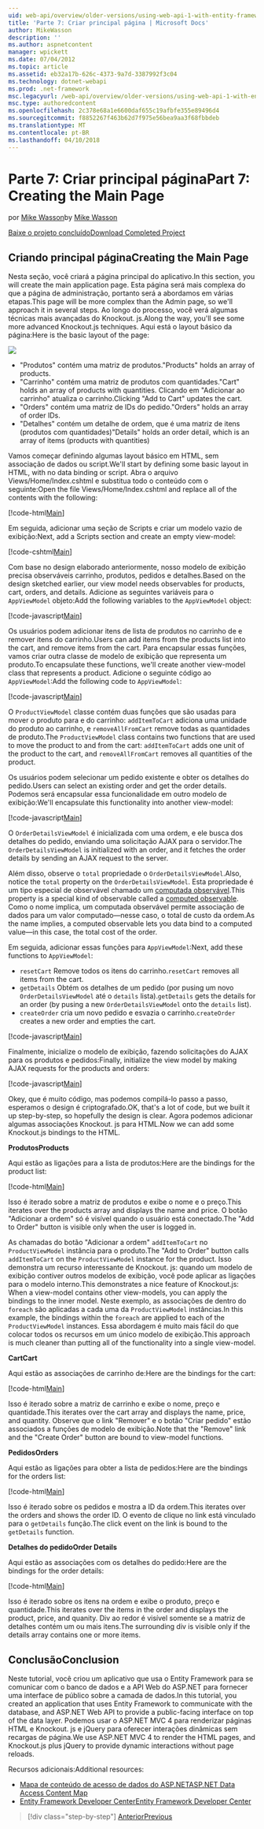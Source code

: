 ```yaml
---
uid: web-api/overview/older-versions/using-web-api-1-with-entity-framework-5/using-web-api-with-entity-framework-part-7
title: 'Parte 7: Criar principal página | Microsoft Docs'
author: MikeWasson
description: ''
ms.author: aspnetcontent
manager: wpickett
ms.date: 07/04/2012
ms.topic: article
ms.assetid: eb32a17b-626c-4373-9a7d-3387992f3c04
ms.technology: dotnet-webapi
ms.prod: .net-framework
msc.legacyurl: /web-api/overview/older-versions/using-web-api-1-with-entity-framework-5/using-web-api-with-entity-framework-part-7
msc.type: authoredcontent
ms.openlocfilehash: 2c378e68a1e6600daf655c19afbfe355e89496d4
ms.sourcegitcommit: f8852267f463b62d7f975e56bea9aa3f68fbbdeb
ms.translationtype: MT
ms.contentlocale: pt-BR
ms.lasthandoff: 04/10/2018
---
```

<a name="part-7-creating-the-main-page"></a><span data-ttu-id="0bd0b-102">Parte 7: Criar principal página</span><span class="sxs-lookup"><span data-stu-id="0bd0b-102">Part 7: Creating the Main Page</span></span>
====================
<span data-ttu-id="0bd0b-103">por [Mike Wasson](https://github.com/MikeWasson)</span><span class="sxs-lookup"><span data-stu-id="0bd0b-103">by [Mike Wasson](https://github.com/MikeWasson)</span></span>

[<span data-ttu-id="0bd0b-104">Baixe o projeto concluído</span><span class="sxs-lookup"><span data-stu-id="0bd0b-104">Download Completed Project</span></span>](http://code.msdn.microsoft.com/ASP-NET-Web-API-with-afa30545)

## <a name="creating-the-main-page"></a><span data-ttu-id="0bd0b-105">Criando principal página</span><span class="sxs-lookup"><span data-stu-id="0bd0b-105">Creating the Main Page</span></span>

<span data-ttu-id="0bd0b-106">Nesta seção, você criará a página principal do aplicativo.</span><span class="sxs-lookup"><span data-stu-id="0bd0b-106">In this section, you will create the main application page.</span></span> <span data-ttu-id="0bd0b-107">Esta página será mais complexa do que a página de administração, portanto será a abordamos em várias etapas.</span><span class="sxs-lookup"><span data-stu-id="0bd0b-107">This page will be more complex than the Admin page, so we'll approach it in several steps.</span></span> <span data-ttu-id="0bd0b-108">Ao longo do processo, você verá algumas técnicas mais avançadas do Knockout. js.</span><span class="sxs-lookup"><span data-stu-id="0bd0b-108">Along the way, you'll see some more advanced Knockout.js techniques.</span></span> <span data-ttu-id="0bd0b-109">Aqui está o layout básico da página:</span><span class="sxs-lookup"><span data-stu-id="0bd0b-109">Here is the basic layout of the page:</span></span>

![](using-web-api-with-entity-framework-part-7/_static/image1.png)

- <span data-ttu-id="0bd0b-110">"Produtos" contém uma matriz de produtos.</span><span class="sxs-lookup"><span data-stu-id="0bd0b-110">"Products" holds an array of products.</span></span>
- <span data-ttu-id="0bd0b-111">"Carrinho" contém uma matriz de produtos com quantidades.</span><span class="sxs-lookup"><span data-stu-id="0bd0b-111">"Cart" holds an array of products with quantities.</span></span> <span data-ttu-id="0bd0b-112">Clicando em "Adicionar ao carrinho" atualiza o carrinho.</span><span class="sxs-lookup"><span data-stu-id="0bd0b-112">Clicking "Add to Cart" updates the cart.</span></span>
- <span data-ttu-id="0bd0b-113">"Orders" contém uma matriz de IDs do pedido.</span><span class="sxs-lookup"><span data-stu-id="0bd0b-113">"Orders" holds an array of order IDs.</span></span>
- <span data-ttu-id="0bd0b-114">"Detalhes" contém um detalhe de ordem, que é uma matriz de itens (produtos com quantidades)</span><span class="sxs-lookup"><span data-stu-id="0bd0b-114">"Details" holds an order detail, which is an array of items (products with quantities)</span></span>

<span data-ttu-id="0bd0b-115">Vamos começar definindo algumas layout básico em HTML, sem associação de dados ou script.</span><span class="sxs-lookup"><span data-stu-id="0bd0b-115">We'll start by defining some basic layout in HTML, with no data binding or script.</span></span> <span data-ttu-id="0bd0b-116">Abra o arquivo Views/Home/Index.cshtml e substitua todo o conteúdo com o seguinte:</span><span class="sxs-lookup"><span data-stu-id="0bd0b-116">Open the file Views/Home/Index.cshtml and replace all of the contents with the following:</span></span>

[!code-html[Main](using-web-api-with-entity-framework-part-7/samples/sample1.html)]

<span data-ttu-id="0bd0b-117">Em seguida, adicionar uma seção de Scripts e criar um modelo vazio de exibição:</span><span class="sxs-lookup"><span data-stu-id="0bd0b-117">Next, add a Scripts section and create an empty view-model:</span></span>

[!code-cshtml[Main](using-web-api-with-entity-framework-part-7/samples/sample2.cshtml)]

<span data-ttu-id="0bd0b-118">Com base no design elaborado anteriormente, nosso modelo de exibição precisa observáveis carrinho, produtos, pedidos e detalhes.</span><span class="sxs-lookup"><span data-stu-id="0bd0b-118">Based on the design sketched earlier, our view model needs observables for products, cart, orders, and details.</span></span> <span data-ttu-id="0bd0b-119">Adicione as seguintes variáveis para o `AppViewModel` objeto:</span><span class="sxs-lookup"><span data-stu-id="0bd0b-119">Add the following variables to the `AppViewModel` object:</span></span>

[!code-javascript[Main](using-web-api-with-entity-framework-part-7/samples/sample3.js)]

<span data-ttu-id="0bd0b-120">Os usuários podem adicionar itens de lista de produtos no carrinho de e remover itens do carrinho.</span><span class="sxs-lookup"><span data-stu-id="0bd0b-120">Users can add items from the products list into the cart, and remove items from the cart.</span></span> <span data-ttu-id="0bd0b-121">Para encapsular essas funções, vamos criar outra classe de modelo de exibição que representa um produto.</span><span class="sxs-lookup"><span data-stu-id="0bd0b-121">To encapsulate these functions, we'll create another view-model class that represents a product.</span></span> <span data-ttu-id="0bd0b-122">Adicione o seguinte código ao `AppViewModel`:</span><span class="sxs-lookup"><span data-stu-id="0bd0b-122">Add the following code to `AppViewModel`:</span></span>

[!code-javascript[Main](using-web-api-with-entity-framework-part-7/samples/sample4.js?highlight=4)]

<span data-ttu-id="0bd0b-123">O `ProductViewModel` classe contém duas funções que são usadas para mover o produto para e do carrinho: `addItemToCart` adiciona uma unidade do produto ao carrinho, e `removeAllFromCart` remove todas as quantidades de produto.</span><span class="sxs-lookup"><span data-stu-id="0bd0b-123">The `ProductViewModel` class contains two functions that are used to move the product to and from the cart: `addItemToCart` adds one unit of the product to the cart, and `removeAllFromCart` removes all quantities of the product.</span></span>

<span data-ttu-id="0bd0b-124">Os usuários podem selecionar um pedido existente e obter os detalhes do pedido.</span><span class="sxs-lookup"><span data-stu-id="0bd0b-124">Users can select an existing order and get the order details.</span></span> <span data-ttu-id="0bd0b-125">Podemos será encapsular essa funcionalidade em outro modelo de exibição:</span><span class="sxs-lookup"><span data-stu-id="0bd0b-125">We'll encapsulate this functionality into another view-model:</span></span>

[!code-javascript[Main](using-web-api-with-entity-framework-part-7/samples/sample5.js?highlight=4)]

<span data-ttu-id="0bd0b-126">O `OrderDetailsViewModel` é inicializada com uma ordem, e ele busca dos detalhes do pedido, enviando uma solicitação AJAX para o servidor.</span><span class="sxs-lookup"><span data-stu-id="0bd0b-126">The `OrderDetailsViewModel` is initialized with an order, and it fetches the order details by sending an AJAX request to the server.</span></span>

<span data-ttu-id="0bd0b-127">Além disso, observe o `total` propriedade o `OrderDetailsViewModel`.</span><span class="sxs-lookup"><span data-stu-id="0bd0b-127">Also, notice the `total` property on the `OrderDetailsViewModel`.</span></span> <span data-ttu-id="0bd0b-128">Esta propriedade é um tipo especial de observável chamado um [computada observável](http://knockoutjs.com/documentation/computedObservables.html).</span><span class="sxs-lookup"><span data-stu-id="0bd0b-128">This property is a special kind of observable called a [computed observable](http://knockoutjs.com/documentation/computedObservables.html).</span></span> <span data-ttu-id="0bd0b-129">Como o nome implica, um computada observável permite associação de dados para um valor computado&#8212;nesse caso, o total de custo da ordem.</span><span class="sxs-lookup"><span data-stu-id="0bd0b-129">As the name implies, a computed observable lets you data bind to a computed value&#8212;in this case, the total cost of the order.</span></span>

<span data-ttu-id="0bd0b-130">Em seguida, adicionar essas funções para `AppViewModel`:</span><span class="sxs-lookup"><span data-stu-id="0bd0b-130">Next, add these functions to `AppViewModel`:</span></span>

- <span data-ttu-id="0bd0b-131">`resetCart` Remove todos os itens do carrinho.</span><span class="sxs-lookup"><span data-stu-id="0bd0b-131">`resetCart` removes all items from the cart.</span></span>
- <span data-ttu-id="0bd0b-132">`getDetails` Obtém os detalhes de um pedido (por pusing um novo `OrderDetailsViewModel` até o `details` lista).</span><span class="sxs-lookup"><span data-stu-id="0bd0b-132">`getDetails` gets the details for an order (by pusing a new `OrderDetailsViewModel` onto the `details` list).</span></span>
- <span data-ttu-id="0bd0b-133">`createOrder` cria um novo pedido e esvazia o carrinho.</span><span class="sxs-lookup"><span data-stu-id="0bd0b-133">`createOrder` creates a new order and empties the cart.</span></span>


[!code-javascript[Main](using-web-api-with-entity-framework-part-7/samples/sample6.js?highlight=4)]

<span data-ttu-id="0bd0b-134">Finalmente, inicialize o modelo de exibição, fazendo solicitações do AJAX para os produtos e pedidos:</span><span class="sxs-lookup"><span data-stu-id="0bd0b-134">Finally, initialize the view model by making AJAX requests for the products and orders:</span></span>

[!code-javascript[Main](using-web-api-with-entity-framework-part-7/samples/sample7.js)]

<span data-ttu-id="0bd0b-135">Okey, que é muito código, mas podemos compilá-lo passo a passo, esperamos o design é criptografado.</span><span class="sxs-lookup"><span data-stu-id="0bd0b-135">OK, that's a lot of code, but we built it up step-by-step, so hopefully the design is clear.</span></span> <span data-ttu-id="0bd0b-136">Agora podemos adicionar algumas associações Knockout. js para HTML.</span><span class="sxs-lookup"><span data-stu-id="0bd0b-136">Now we can add some Knockout.js bindings to the HTML.</span></span>

<span data-ttu-id="0bd0b-137">**Produtos**</span><span class="sxs-lookup"><span data-stu-id="0bd0b-137">**Products**</span></span>

<span data-ttu-id="0bd0b-138">Aqui estão as ligações para a lista de produtos:</span><span class="sxs-lookup"><span data-stu-id="0bd0b-138">Here are the bindings for the product list:</span></span>

[!code-html[Main](using-web-api-with-entity-framework-part-7/samples/sample8.html)]

<span data-ttu-id="0bd0b-139">Isso é iterado sobre a matriz de produtos e exibe o nome e o preço.</span><span class="sxs-lookup"><span data-stu-id="0bd0b-139">This iterates over the products array and displays the name and price.</span></span> <span data-ttu-id="0bd0b-140">O botão "Adicionar a ordem" só é visível quando o usuário está conectado.</span><span class="sxs-lookup"><span data-stu-id="0bd0b-140">The "Add to Order" button is visible only when the user is logged in.</span></span>

<span data-ttu-id="0bd0b-141">As chamadas do botão "Adicionar a ordem" `addItemToCart` no `ProductViewModel` instância para o produto.</span><span class="sxs-lookup"><span data-stu-id="0bd0b-141">The "Add to Order" button calls `addItemToCart` on the `ProductViewModel` instance for the product.</span></span> <span data-ttu-id="0bd0b-142">Isso demonstra um recurso interessante de Knockout. js: quando um modelo de exibição contiver outros modelos de exibição, você pode aplicar as ligações para o modelo interno.</span><span class="sxs-lookup"><span data-stu-id="0bd0b-142">This demonstrates a nice feature of Knockout.js: When a view-model contains other view-models, you can apply the bindings to the inner model.</span></span> <span data-ttu-id="0bd0b-143">Neste exemplo, as associações de dentro do `foreach` são aplicadas a cada uma da `ProductViewModel` instâncias.</span><span class="sxs-lookup"><span data-stu-id="0bd0b-143">In this example, the bindings within the `foreach` are applied to each of the `ProductViewModel` instances.</span></span> <span data-ttu-id="0bd0b-144">Essa abordagem é muito mais fácil do que colocar todos os recursos em um único modelo de exibição.</span><span class="sxs-lookup"><span data-stu-id="0bd0b-144">This approach is much cleaner than putting all of the functionality into a single view-model.</span></span>

<span data-ttu-id="0bd0b-145">**Cart**</span><span class="sxs-lookup"><span data-stu-id="0bd0b-145">**Cart**</span></span>

<span data-ttu-id="0bd0b-146">Aqui estão as associações de carrinho de:</span><span class="sxs-lookup"><span data-stu-id="0bd0b-146">Here are the bindings for the cart:</span></span>

[!code-html[Main](using-web-api-with-entity-framework-part-7/samples/sample9.html)]

<span data-ttu-id="0bd0b-147">Isso é iterado sobre a matriz de carrinho e exibe o nome, preço e quantidade.</span><span class="sxs-lookup"><span data-stu-id="0bd0b-147">This iterates over the cart array and displays the name, price, and quantity.</span></span> <span data-ttu-id="0bd0b-148">Observe que o link "Remover" e o botão "Criar pedido" estão associados a funções de modelo de exibição.</span><span class="sxs-lookup"><span data-stu-id="0bd0b-148">Note that the "Remove" link and the "Create Order" button are bound to view-model functions.</span></span>

<span data-ttu-id="0bd0b-149">**Pedidos**</span><span class="sxs-lookup"><span data-stu-id="0bd0b-149">**Orders**</span></span>

<span data-ttu-id="0bd0b-150">Aqui estão as ligações para obter a lista de pedidos:</span><span class="sxs-lookup"><span data-stu-id="0bd0b-150">Here are the bindings for the orders list:</span></span>

[!code-html[Main](using-web-api-with-entity-framework-part-7/samples/sample10.html)]

<span data-ttu-id="0bd0b-151">Isso é iterado sobre os pedidos e mostra a ID da ordem.</span><span class="sxs-lookup"><span data-stu-id="0bd0b-151">This iterates over the orders and shows the order ID.</span></span> <span data-ttu-id="0bd0b-152">O evento de clique no link está vinculado para o `getDetails` função.</span><span class="sxs-lookup"><span data-stu-id="0bd0b-152">The click event on the link is bound to the `getDetails` function.</span></span>

<span data-ttu-id="0bd0b-153">**Detalhes do pedido**</span><span class="sxs-lookup"><span data-stu-id="0bd0b-153">**Order Details**</span></span>

<span data-ttu-id="0bd0b-154">Aqui estão as associações com os detalhes do pedido:</span><span class="sxs-lookup"><span data-stu-id="0bd0b-154">Here are the bindings for the order details:</span></span>

[!code-html[Main](using-web-api-with-entity-framework-part-7/samples/sample11.html)]

<span data-ttu-id="0bd0b-155">Isso é iterado sobre os itens na ordem e exibe o produto, preço e quantidade.</span><span class="sxs-lookup"><span data-stu-id="0bd0b-155">This iterates over the items in the order and displays the product, price, and quanity.</span></span> <span data-ttu-id="0bd0b-156">Div ao redor é visível somente se a matriz de detalhes contém um ou mais itens.</span><span class="sxs-lookup"><span data-stu-id="0bd0b-156">The surrounding div is visible only if the details array contains one or more items.</span></span>

## <a name="conclusion"></a><span data-ttu-id="0bd0b-157">Conclusão</span><span class="sxs-lookup"><span data-stu-id="0bd0b-157">Conclusion</span></span>

<span data-ttu-id="0bd0b-158">Neste tutorial, você criou um aplicativo que usa o Entity Framework para se comunicar com o banco de dados e a API Web do ASP.NET para fornecer uma interface de público sobre a camada de dados.</span><span class="sxs-lookup"><span data-stu-id="0bd0b-158">In this tutorial, you created an application that uses Entity Framework to communicate with the database, and ASP.NET Web API to provide a public-facing interface on top of the data layer.</span></span> <span data-ttu-id="0bd0b-159">Podemos usar o ASP.NET MVC 4 para renderizar páginas HTML e Knockout. js e jQuery para oferecer interações dinâmicas sem recargas de página.</span><span class="sxs-lookup"><span data-stu-id="0bd0b-159">We use ASP.NET MVC 4 to render the HTML pages, and Knockout.js plus jQuery to provide dynamic interactions without page reloads.</span></span>

<span data-ttu-id="0bd0b-160">Recursos adicionais:</span><span class="sxs-lookup"><span data-stu-id="0bd0b-160">Additional resources:</span></span>

- [<span data-ttu-id="0bd0b-161">Mapa de conteúdo de acesso de dados do ASP.NET</span><span class="sxs-lookup"><span data-stu-id="0bd0b-161">ASP.NET Data Access Content Map</span></span>](https://msdn.microsoft.com/library/6759sth4.aspx)
- [<span data-ttu-id="0bd0b-162">Entity Framework Developer Center</span><span class="sxs-lookup"><span data-stu-id="0bd0b-162">Entity Framework Developer Center</span></span>](https://msdn.microsoft.com/data/ef)

> [!div class="step-by-step"]
> [<span data-ttu-id="0bd0b-163">Anterior</span><span class="sxs-lookup"><span data-stu-id="0bd0b-163">Previous</span></span>](using-web-api-with-entity-framework-part-6.md)
